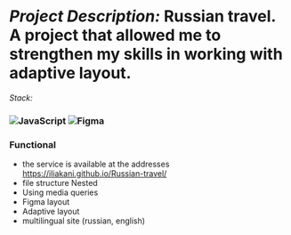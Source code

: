 #  _Project Description:_ Russian travel. A project that allowed me to strengthen my skills in working with adaptive layout.


_Stack:_

### ![JavaScript](https://img.shields.io/badge/javascript-%23323330.svg?style=for-the-badge&logo=javascript&logoColor=%23F7DF1E) ![Figma](https://img.shields.io/badge/figma-%23F24E1E.svg?style=for-the-badge&logo=figma&logoColor=white)

### Functional
- the service is available at the addresses https://iliakani.github.io/Russian-travel/
- file structure Nested
- Using media queries
- Figma layout
- Adaptive layout
- multilingual site (russian, english)

